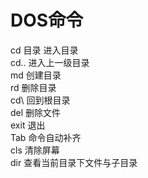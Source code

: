 # DOS命令

cd 目录 进入目录  
cd.. 进入上一级目录  
md 创建目录  
rd 删除目录  
cd\ 回到根目录  
del 删除文件  
exit 退出  
Tab 命令自动补齐  
cls 清除屏幕  
dir 查看当前目录下文件与子目录  
